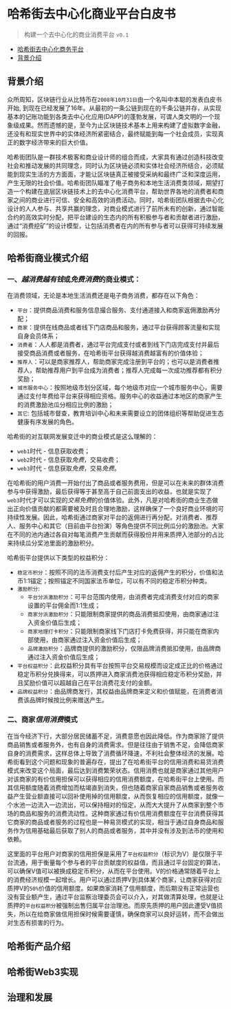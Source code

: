 # 哈希街去中心化商业平台白皮书

> 构建一个去中心化的商业消费平台
`v0.1`

- [哈希街去中心化商务平台](#哈希街去中心化商务平台)
 - [背景介绍](#背景介绍)

## 背景介绍

众所周知，区块链行业从比特币在`2008年10月31日`由一个名叫中本聪的发表白皮书开始, 到现在已经发展了16年。从最初的一条公链到现在的千条公链并存，从实现基本的记账功能到各类去中心化应用(DAPP)的蓬勃发展，可谓人类文明的一个现象级成果。然而遗憾的是，至今为止区块链技术基本上用来构建了虚拟数字金融，还没有和现实世界中的实体经济所紧密结合，最终赋能到每一个社会成员，实现真正的数字经济带来的巨大价值。

哈希街团队是一群技术极客和商业设计师的组合而成，大家具有通过创造科技改变社会和推动发展的共同理念，同时认为区块链必须和实体社会经济所结合，必须赋能到现实生活的方方面面，才能让区块链真正被接受采纳和最终广泛和深度运用，产生无限的社会价值。哈希街团队瞄准了电子商务和本地生活消费类领域，期望打造一个构建在底层区块链技术上的去中心化消费平台，帮助世界各地的消费者和商家之间的商业进行可信、安全和高效的消费活动。同时，哈希街团队根据去中心化设计的人人参与、共享共赢的理念，对商业模式进行了前所未有的创新，通过智能合约的高效实时分配，把平台建设的生态内的所有积极参与者和贡献者进行激励，通过“消费挖矿”的设计模型，让包括消费者在内的所有参与者可以获得可持续发展的回报。

## 哈希街商业模式介绍

### 一、*越消费越有钱*或*免费消费*的商业模式：

在消费领域，无论是本地生活消费还是电子商务消费，都存在以下角色：
- `平台`：提供商品消费和服务信息撮合服务、支付通道接入和商家返佣激励再分配；
- `商家`：提供在线商品或者线下门店商品和服务，通过平台获得顾客流量和实现自身会员体系；
- `消费者`：人人都是消费者，通过平台完成支付或者到线下门店完成支付并最后接受商品消费或者服务，在哈希街平台获得越消费越富有的价值体验；
- `推荐人`：可以是商家推荐人，帮助商家完成注册到平台的；也可以是消费者推荐人，帮助推荐用户到平台成为消费者；推荐人完成每一次成功推荐都有积分奖励；
- `城市服务中心`：按照地级市划分区域，每个地级市对应一个城市服务中心，需要通过支付年费给平台来获得相应资格。服务中心的收益通过本地区的商家产生的消费激励池瓜分相应比例的激励；
- `其它`: 包括城市督查，教育培训中心和未来需要设立的团体组织等帮助促进生态健康有序发展的角色。

哈希街的对互联网发展变迁中的商业模式是这么理解的：
* `web1`时代 - 信息获取收费；
* `web2`时代 - 信息获取*免费*，交易收费；
* `web3`时代 - 信息获取*免费*，交易*免费*。

在哈希街的用户消费一开始付出了商品或者服务费用，但是可以在未来的群体消费参与中获得激励，最后获得等于甚至高于自己前面支出的收益，也就是实现了`web3`时代才可以实现的*交易免费*的价值体验。此外，凡是对哈希街的商业生态做出正向价值贡献的都需要被及时且合理地激励，这样确保了一个良好商业环境的可持续性发展。因此，哈希街通过商家对平台的返佣进行再分配，对消费者、推荐人、服务中心和其它（目前由平台扮演）等角色提供不同比例瓜分的激励池。大家在不同的池内通过各自对每笔消费产生贡献而获得股份并用来质押入池部分的占比来持续瓜分奖池里面的激励积分。

哈希街平台提供以下类型的权益积分：
- `稳定币积分`：按照不同的法币消费支付后产生对应的返佣产生的积分，价值和法币1:1锚定；按照锚定不同国家法币单位，可以有不同的稳定币积分种类。
- `激励积分`:
    - `平台分派激励积分`：可平台范围内使用，由消费者完成消费支付对应的商家设置的平台佣金而1:1生成；
    - `商家分派激励积分`：只能限制商家提供的商品消费抵扣使用，由商家通过注入资金价值后生成；
    - `商家地理打卡积分`：只能限制商家线下门店打卡免费获得，并只能在商家内部使用，由商家通过注入资金价值后生成；
    - `品牌激励积分`：品牌商提供的激励积分，仅限品牌消费抵扣使用，由品牌商通过注入资金价值后生成；
- `平台权益积分`：此权益积分具有平台按照平台交易规模而设定成正比的价格通过稳定币积分兑换得来，可以质押进入商家消费池获得相应稳定币积分奖励，并且奖励价值可以超越自己在平台消费花支付的金额。
- `品牌权益积分`：由品牌商发行，其权益由品牌商来定义和价值赋能，在消费者消费该品牌时候按比例来赠送产生。

### 二、商家*信用消费*模式

在当今经济下行，大部分居民储蓄不足，消费意愿也因此降低。作为商家除了提供商品销售或者服务外，也有自身的消费需求。但是往往由于销售不足，会降低商家自身的消费需求，这样总体上导致了消费循环降速，不利社会整体经济的发展。哈希街看到这个问题和现象的普遍存在，提出了在哈希街平台的信用消费和易货消费模式来改变这个局面，最后达到消费繁荣状态。信用消费也就是商家通过其他用户对该商家的有价信用担保可以获得相应的信用消费额度，在哈希街平台上使用。而其信用额度随着消费增加而枯竭直到消失，但也随着商家自家商品销售或者服务收益产生营业额直接可以回补使用掉的信用额度，从而恢复相应的信用额度，就像一个水池一边流入一边流出，可以保持相对的恒定，从而大大提升了从商家到整个市场的商品和服务的消费流动性。这种商家通过有价信用消费额度在平台消费获得其它商家的商品或者服务的过程也是一种易货模式的实现，相当于通过自身商品和服务作为信用基础最后获取了别人的商品或者服务，其中并没有涉及到法币的使用和依赖。

这里面的平台用户对商家的信用担保是采用了`平台权益积分`（标识为V）是仅限于平台流通，用于衡量每个参与者的平台贡献度的权益值，而且通过平台固定的算法，可以确保V值可以被换成稳定币积分，从而在平台使用。V的价格通常随着平台上的消费经济规模一起增长。用户可以通过质押V到具体某个商家，让商家获得对应质押V的`50%`价值的信用额度。如果商家消耗了信用额度，而后期没有正常运营也没有营业额产生，通过平台监察治理委员会可以介入，对其做清算处理，也就是让质押的`平台权益积分`被强制出售归属平台治理池。而原先质押的用户因此遭受V值损失，所以在给商家做信用担保时候需要谨慎，确保商家可以良好运转，而不会做出对生态有损害的行为。

## 哈希街产品介绍

## 哈希街Web3实现

## 治理和发展